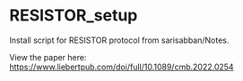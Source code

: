 # RESISTOR_setup
Install script for RESISTOR protocol from sarisabban/Notes.

View the paper here: https://www.liebertpub.com/doi/full/10.1089/cmb.2022.0254

